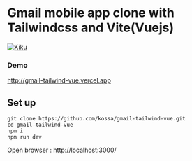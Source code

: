 # Gmail mobile app clone with Tailwindcss and Vite(Vuejs)

[![Kiku](presentation.jpg)](https://gmail-tailwind-vue.vercel.app)

### Demo
http://gmail-tailwind-vue.vercel.app


## Set up

```
git clone https://github.com/kossa/gmail-tailwind-vue.git
cd gmail-tailwind-vue
npm i
npm run dev
```

Open browser : http://localhost:3000/
